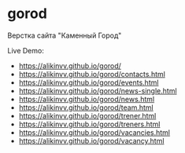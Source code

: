 # gorod
Верстка сайта "Каменный Город"

Live Demo: 
 - https://alikinvv.github.io/gorod/
 - https://alikinvv.github.io/gorod/contacts.html
 - https://alikinvv.github.io/gorod/events.html
 - https://alikinvv.github.io/gorod/news-single.html
 - https://alikinvv.github.io/gorod/news.html
 - https://alikinvv.github.io/gorod/team.html
 - https://alikinvv.github.io/gorod/trener.html
 - https://alikinvv.github.io/gorod/treners.html
 - https://alikinvv.github.io/gorod/vacancies.html
 - https://alikinvv.github.io/gorod/vacancy.html
